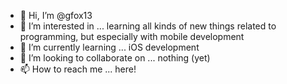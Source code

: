 - 👋 Hi, I’m @gfox13
- 👀 I’m interested in ... learning all kinds of new things related to programming, but especially with mobile development
- 🌱 I’m currently learning ... iOS development
- 💞️ I’m looking to collaborate on ... nothing (yet)
- 📫 How to reach me ... here!

<!---
gfox13/gfox13 is a ✨ special ✨ repository because its `README.md` (this file) appears on your GitHub profile.
You can click the Preview link to take a look at your changes.
--->
